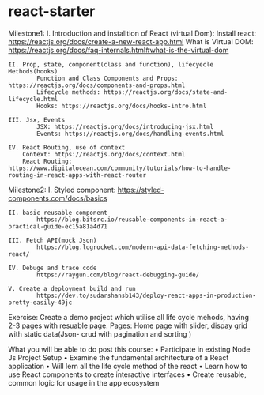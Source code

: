 # react-starter



Milestone1:
    I. Introduction and installtion of React (virtual Dom):
    		Install react: https://reactjs.org/docs/create-a-new-react-app.html
    		What is Virtual DOM: https://reactjs.org/docs/faq-internals.html#what-is-the-virtual-dom
    		
    II. Prop, state, component(class and function), lifecyecle Methods(hooks)
    		Function and Class Components and Props: https://reactjs.org/docs/components-and-props.html
    		Lifecycle methods: https://reactjs.org/docs/state-and-lifecycle.html
    		Hooks: https://reactjs.org/docs/hooks-intro.html
    		
    III. Jsx, Events
    		JSX: https://reactjs.org/docs/introducing-jsx.html
    		Events: https://reactjs.org/docs/handling-events.html
    		
    IV. React Routing, use of context
		Context: https://reactjs.org/docs/context.html
		React Routing: https://www.digitalocean.com/community/tutorials/how-to-handle-routing-in-react-apps-with-react-router



Milestone2:
    I. Styled component:
    		https://styled-components.com/docs/basics
    		
    II. basic reusable component
    		https://blog.bitsrc.io/reusable-components-in-react-a-practical-guide-ec15a81a4d71
    		
    III. Fetch API(mock Json)
    		https://blog.logrocket.com/modern-api-data-fetching-methods-react/
    		
    IV. Debuge and trace code
    		https://raygun.com/blog/react-debugging-guide/
    		
    V. Create a deployment build and run
    		https://dev.to/sudarshansb143/deploy-react-apps-in-production-pretty-easily-49jc
Exercise:
Create a demo project which utilise all life cycle mehods, having 2-3 pages with resuable page.
Pages: Home page with slider, dispay grid with static data(Json- crud with pagination and sorting )

What you will be able to do post this course:
    • Participate in existing Node Js Project Setup
    • Examine the fundamental architecture of a React application
    • Will lern all the life cycle method of the react
    • Learn how to use React components to create interactive interfaces
    • Create reusable, common logic for usage in the app ecosystem
    
    		
